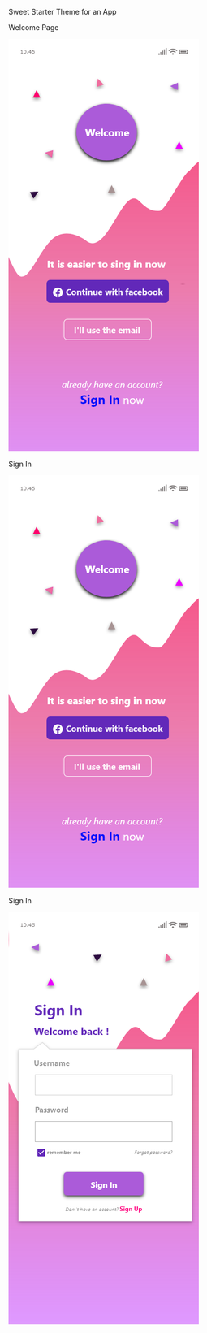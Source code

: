 Sweet Starter Theme for an App


Welcome Page



![alt text](https://github.com/shriasi/AdobeXDUIdesigns/blob/master/SweetStarter/Welcome.png)




Sign In



![alt text](https://github.com/shriasi/AdobeXDUIdesigns/blob/master/SweetStarter/Welcome.png)





Sign In




![alt text](https://github.com/shriasi/AdobeXDUIdesigns/blob/master/SweetStarter/SignIn.png)
